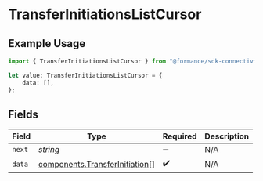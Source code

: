 # TransferInitiationsListCursor

## Example Usage

```typescript
import { TransferInitiationsListCursor } from "@formance/sdk-connectivity/models/operations";

let value: TransferInitiationsListCursor = {
    data: [],
};
```

## Fields

| Field                                                                            | Type                                                                             | Required                                                                         | Description                                                                      |
| -------------------------------------------------------------------------------- | -------------------------------------------------------------------------------- | -------------------------------------------------------------------------------- | -------------------------------------------------------------------------------- |
| `next`                                                                           | *string*                                                                         | :heavy_minus_sign:                                                               | N/A                                                                              |
| `data`                                                                           | [components.TransferInitiation](../../models/components/transferinitiation.md)[] | :heavy_check_mark:                                                               | N/A                                                                              |
